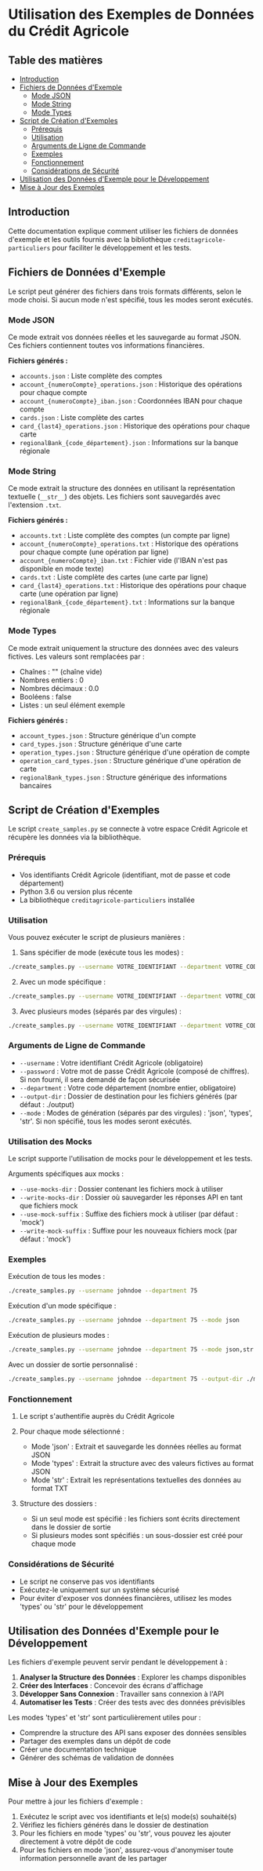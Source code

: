 # Utilisation des Exemples de Données du Crédit Agricole

## Table des matières
- [Introduction](#introduction)
- [Fichiers de Données d'Exemple](#fichiers-de-données-dexemple)
  - [Mode JSON](#mode-json)
  - [Mode String](#mode-string)
  - [Mode Types](#mode-types)
- [Script de Création d'Exemples](#script-de-création-dexemples)
  - [Prérequis](#prérequis)
  - [Utilisation](#utilisation)
  - [Arguments de Ligne de Commande](#arguments-de-ligne-de-commande)
  - [Exemples](#exemples)
  - [Fonctionnement](#fonctionnement)
  - [Considérations de Sécurité](#considérations-de-sécurité)
- [Utilisation des Données d'Exemple pour le Développement](#utilisation-des-données-dexemple-pour-le-développement)
- [Mise à Jour des Exemples](#mise-à-jour-des-exemples)

## Introduction

Cette documentation explique comment utiliser les fichiers de données d'exemple et les outils fournis avec la bibliothèque `creditagricole-particuliers` pour faciliter le développement et les tests.

## Fichiers de Données d'Exemple

Le script peut générer des fichiers dans trois formats différents, selon le mode choisi. Si aucun mode n'est spécifié, tous les modes seront exécutés.

### Mode JSON
Ce mode extrait vos données réelles et les sauvegarde au format JSON. Ces fichiers contiennent toutes vos informations financières.

**Fichiers générés :**
- `accounts.json` : Liste complète des comptes
- `account_{numeroCompte}_operations.json` : Historique des opérations pour chaque compte
- `account_{numeroCompte}_iban.json` : Coordonnées IBAN pour chaque compte
- `cards.json` : Liste complète des cartes
- `card_{last4}_operations.json` : Historique des opérations pour chaque carte
- `regionalBank_{code_département}.json` : Informations sur la banque régionale

### Mode String
Ce mode extrait la structure des données en utilisant la représentation textuelle (`__str__`) des objets. Les fichiers sont sauvegardés avec l'extension `.txt`.

**Fichiers générés :**
- `accounts.txt` : Liste complète des comptes (un compte par ligne)
- `account_{numeroCompte}_operations.txt` : Historique des opérations pour chaque compte (une opération par ligne)
- `account_{numeroCompte}_iban.txt` : Fichier vide (l'IBAN n'est pas disponible en mode texte)
- `cards.txt` : Liste complète des cartes (une carte par ligne)
- `card_{last4}_operations.txt` : Historique des opérations pour chaque carte (une opération par ligne)
- `regionalBank_{code_département}.txt` : Informations sur la banque régionale

### Mode Types
Ce mode extrait uniquement la structure des données avec des valeurs fictives. Les valeurs sont remplacées par :
- Chaînes : "" (chaîne vide)
- Nombres entiers : 0
- Nombres décimaux : 0.0
- Booléens : false
- Listes : un seul élément exemple

**Fichiers générés :**
- `account_types.json` : Structure générique d'un compte
- `card_types.json` : Structure générique d'une carte
- `operation_types.json` : Structure générique d'une opération de compte
- `operation_card_types.json` : Structure générique d'une opération de carte
- `regionalBank_types.json` : Structure générique des informations bancaires

## Script de Création d'Exemples

Le script `create_samples.py` se connecte à votre espace Crédit Agricole et récupère les données via la bibliothèque.

### Prérequis

- Vos identifiants Crédit Agricole (identifiant, mot de passe et code département)
- Python 3.6 ou version plus récente
- La bibliothèque `creditagricole-particuliers` installée

### Utilisation

Vous pouvez exécuter le script de plusieurs manières :

1. Sans spécifier de mode (exécute tous les modes) :
```bash
./create_samples.py --username VOTRE_IDENTIFIANT --department VOTRE_CODE_DEPARTEMENT
```

2. Avec un mode spécifique :
```bash
./create_samples.py --username VOTRE_IDENTIFIANT --department VOTRE_CODE_DEPARTEMENT --mode json
```

3. Avec plusieurs modes (séparés par des virgules) :
```bash
./create_samples.py --username VOTRE_IDENTIFIANT --department VOTRE_CODE_DEPARTEMENT --mode json,types
```

### Arguments de Ligne de Commande

- `--username` : Votre identifiant Crédit Agricole (obligatoire)
- `--password` : Votre mot de passe Crédit Agricole (composé de chiffres). Si non fourni, il sera demandé de façon sécurisée
- `--department` : Votre code département (nombre entier, obligatoire)
- `--output-dir` : Dossier de destination pour les fichiers générés (par défaut : ./output)
- `--mode` : Modes de génération (séparés par des virgules) : 'json', 'types', 'str'. Si non spécifié, tous les modes seront exécutés.

### Utilisation des Mocks

Le script supporte l'utilisation de mocks pour le développement et les tests.

Arguments spécifiques aux mocks :
- `--use-mocks-dir` : Dossier contenant les fichiers mock à utiliser
- `--write-mocks-dir` : Dossier où sauvegarder les réponses API en tant que fichiers mock
- `--use-mock-suffix` : Suffixe des fichiers mock à utiliser (par défaut : 'mock')
- `--write-mock-suffix` : Suffixe pour les nouveaux fichiers mock (par défaut : 'mock')

### Exemples

Exécution de tous les modes :
```bash
./create_samples.py --username johndoe --department 75
```

Exécution d'un mode spécifique :
```bash
./create_samples.py --username johndoe --department 75 --mode json
```

Exécution de plusieurs modes :
```bash
./create_samples.py --username johndoe --department 75 --mode json,str
```

Avec un dossier de sortie personnalisé :
```bash
./create_samples.py --username johndoe --department 75 --output-dir ./mes_exemples
```

### Fonctionnement

1. Le script s'authentifie auprès du Crédit Agricole
2. Pour chaque mode sélectionné :
   - Mode 'json' : Extrait et sauvegarde les données réelles au format JSON
   - Mode 'types' : Extrait la structure avec des valeurs fictives au format JSON
   - Mode 'str' : Extrait les représentations textuelles des données au format TXT

3. Structure des dossiers :
   - Si un seul mode est spécifié : les fichiers sont écrits directement dans le dossier de sortie
   - Si plusieurs modes sont spécifiés : un sous-dossier est créé pour chaque mode

### Considérations de Sécurité

- Le script ne conserve pas vos identifiants
- Exécutez-le uniquement sur un système sécurisé
- Pour éviter d'exposer vos données financières, utilisez les modes 'types' ou 'str' pour le développement

## Utilisation des Données d'Exemple pour le Développement

Les fichiers d'exemple peuvent servir pendant le développement à :

1. **Analyser la Structure des Données** : Explorer les champs disponibles
2. **Créer des Interfaces** : Concevoir des écrans d'affichage
3. **Développer Sans Connexion** : Travailler sans connexion à l'API
4. **Automatiser les Tests** : Créer des tests avec des données prévisibles

Les modes 'types' et 'str' sont particulièrement utiles pour :
- Comprendre la structure des API sans exposer des données sensibles
- Partager des exemples dans un dépôt de code
- Créer une documentation technique
- Générer des schémas de validation de données

## Mise à Jour des Exemples

Pour mettre à jour les fichiers d'exemple :

1. Exécutez le script avec vos identifiants et le(s) mode(s) souhaité(s)
2. Vérifiez les fichiers générés dans le dossier de destination
3. Pour les fichiers en mode 'types' ou 'str', vous pouvez les ajouter directement à votre dépôt de code
4. Pour les fichiers en mode 'json', assurez-vous d'anonymiser toute information personnelle avant de les partager 